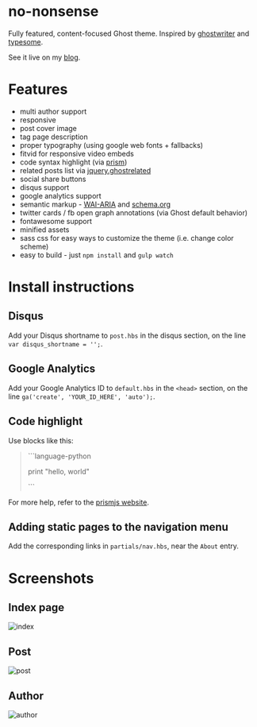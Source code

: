 no-nonsense
===========

Fully featured, content-focused Ghost theme. Inspired by [ghostwriter](https://github.com/roryg/ghostwriter) and [typesome](http://typesome.golem.io/features-list/).

See it live on my [blog](http://www.mihneadb.net).

# Features

- multi author support
- responsive
- post cover image
- tag page description
- proper typography (using google web fonts + fallbacks)
- fitvid for responsive video embeds
- code syntax highlight (via [prism](http://prismjs.com/))
- related posts list via [jquery.ghostrelated](https://github.com/danecando/jquery.ghostrelated)
- social share buttons
- disqus support
- google analytics support
- semantic markup - [WAI-ARIA](http://www.w3.org/WAI/intro/aria) and [schema.org](http://www.schema.org/)
- twitter cards / fb open graph annotations (via Ghost default behavior)
- fontawesome support
- minified assets
- sass css for easy ways to customize the theme (i.e. change color scheme)
- easy to build - just `npm install` and `gulp watch`



# Install instructions

## Disqus
Add your Disqus shortname to `post.hbs` in the disqus section, on the line `var disqus_shortname = '';`.

## Google Analytics
Add your Google Analytics ID to `default.hbs` in the `<head>` section, on the line `ga('create', 'YOUR_ID_HERE', 'auto');`.

## Code highlight
Use blocks like this:

<blockquote>
<p>
```language-python
</p><p>
print "hello, world"
</p><p>
```
</p>
</blockquote>

For more help, refer to the [prismjs website](http://prismjs.com).

## Adding static pages to the navigation menu
Add the corresponding links in `partials/nav.hbs`, near the `About` entry.


# Screenshots

## Index page
![index](https://raw.githubusercontent.com/mihneadb/no-nonsense/master/screenshots/index.png)

## Post
![post](https://raw.githubusercontent.com/mihneadb/no-nonsense/master/screenshots/post.png)

## Author
![author](https://raw.githubusercontent.com/mihneadb/no-nonsense/master/screenshots/author.png)
